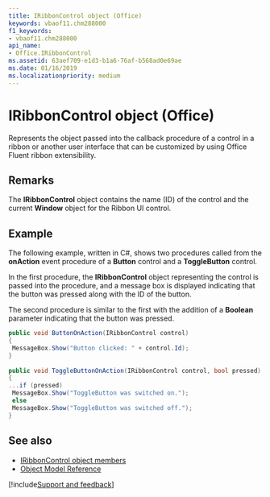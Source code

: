 ```yaml
---
title: IRibbonControl object (Office)
keywords: vbaof11.chm288000
f1_keywords:
- vbaof11.chm288000
api_name:
- Office.IRibbonControl
ms.assetid: 63aef709-e1d3-b1a6-76af-b568ad0e69ae
ms.date: 01/16/2019
ms.localizationpriority: medium
---
```



# IRibbonControl object (Office)

Represents the object passed into the callback procedure of a control in a ribbon or another user interface that can be customized by using Office Fluent ribbon extensibility.


## Remarks

The **IRibbonControl** object contains the name (ID) of the control and the current **Window** object for the Ribbon UI control.


## Example

The following example, written in C#, shows two procedures called from the **onAction** event procedure of a **Button** control and a **ToggleButton** control. 

In the first procedure, the **IRibbonControl** object representing the control is passed into the procedure, and a message box is displayed indicating that the button was pressed along with the ID of the button. 

The second procedure is similar to the first with the addition of a **Boolean** parameter indicating that the button was pressed.


```cs
public void ButtonOnAction(IRibbonControl control) 
{ 
 MessageBox.Show("Button clicked: " + control.Id); 
} 
 
public void ToggleButtonOnAction(IRibbonControl control, bool pressed) 
{ 
...if (pressed) 
 MessageBox.Show("ToggleButton was switched on."); 
 else 
 MessageBox.Show("ToggleButton was switched off."); 
}
```


## See also

- [IRibbonControl object members](overview/library-reference/iribboncontrol-members-office.md)
- [Object Model Reference](overview/Library-Reference/reference-object-library-reference-for-office.md)

[!include[Support and feedback](~/includes/feedback-boilerplate.md)]